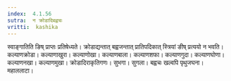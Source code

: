 ```yaml
---
index:  4.1.56
sutra:  न क्रोडादिबह्वचः
vritti:  kashika 
---
```


स्वाङ्गातिति ङिष् प्राप्तः प्रतिषेध्यते। क्रोडाद्यन्तात् बह्वजन्तात् प्रातिपदिकात् स्त्रियां ङीष् प्रत्ययो न भवति। कल्याणक्रोडा। कल्याणाखुरा। कल्याणोखा। कल्याणबाला। कल्याणशफा। कल्याणगुदा। कल्याणघोणा। कल्याणनखा। कल्याणमुखा। क्रोडादिराकृतिगणः। सुभगा। सुगला। बह्वचः खल्वपि पृथुजघना। महाललाटा।

